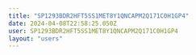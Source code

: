 ```yaml
---
title: "SP1293BDR2HFT5SS1MET8Y1QNCAPM2Q171C0H1GP4"
date: 2024-04-08T22:58:25.050Z
user: SP1293BDR2HFT5SS1MET8Y1QNCAPM2Q171C0H1GP4
layout: "users"
---
```

    